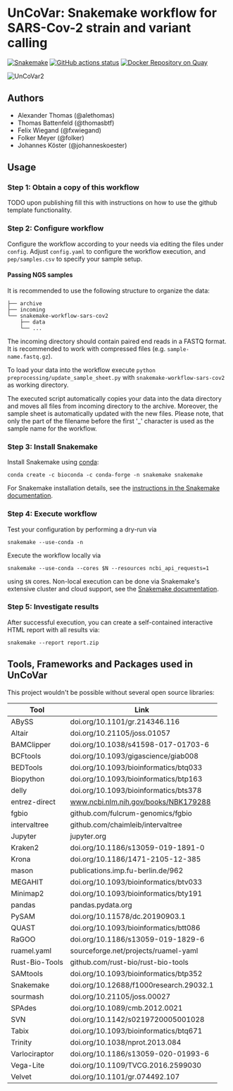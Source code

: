 # UnCoVar: Snakemake workflow for SARS-Cov-2 strain and variant calling

[![Snakemake](https://img.shields.io/badge/snakemake-≥6.3.0-brightgreen.svg)](https://snakemake.bitbucket.io)
[![GitHub actions status](https://github.com/koesterlab/snakemake-workflow-sars-cov2/workflows/Tests/badge.svg?branch=master)](https://github.com/koesterlab/snakemake-workflow-sars-cov2/actions?query=branch%3Amaster+workflow%3ATests)
[![Docker Repository on Quay](https://quay.io/repository/uncovar/uncovar/status "Docker Repository on Quay")](https://quay.io/repository/uncovar/uncovar)

![UnCoVar2](https://user-images.githubusercontent.com/77535027/133610563-d190e25c-504e-4953-92dd-f84a5b4a1191.png)

## Authors

* Alexander Thomas (@alethomas)
* Thomas Battenfeld (@thomasbtf)
* Felix Wiegand (@fxwiegand)
* Folker Meyer (@folker)
* Johannes Köster (@johanneskoester)

## Usage

### Step 1: Obtain a copy of this workflow

TODO upon publishing fill this with instructions on how to use the github template functionality.

### Step 2: Configure workflow

Configure the workflow according to your needs via editing the files under `config`. Adjust `config.yaml` to configure the workflow execution, and `pep/samples.csv` to specify your sample setup.

#### Passing NGS samples
It is recommended to use the following structure to organize the data:

    ├── archive
    ├── incoming
    └── snakemake-workflow-sars-cov2
        ├── data
        └── ...

The incoming directory should contain paired end reads in a FASTQ format. It is recommended to work with compressed files (e.g. `sample-name.fastq.gz`).

To load your data into the workflow execute `python preprocessing/update_sample_sheet.py` with `snakemake-workflow-sars-cov2` as working directory.

The executed script automatically copies your data into the data directory and moves all files from incoming directory to the archive. 
Moreover, the sample sheet is automatically updated with the new files. Please note, that only the part of the filename before the first '_' character is used as the sample name for the workflow.

### Step 3: Install Snakemake

Install Snakemake using [conda](https://conda.io/projects/conda/en/latest/user-guide/install/index.html):

    conda create -c bioconda -c conda-forge -n snakemake snakemake

For Snakemake installation details, see the [instructions in the Snakemake documentation](https://snakemake.readthedocs.io/en/stable/getting_started/installation.html).

### Step 4: Execute workflow

Test your configuration by performing a dry-run via

    snakemake --use-conda -n

Execute the workflow locally via

    snakemake --use-conda --cores $N --resources ncbi_api_requests=1

using `$N` cores.
Non-local execution can be done via Snakemake's extensive cluster and cloud support, see the [Snakemake documentation](https://snakemake.readthedocs.io/en/stable/executable.html).

### Step 5: Investigate results

After successful execution, you can create a self-contained interactive HTML report with all results via:

    snakemake --report report.zip

## Tools, Frameworks and Packages used in UnCoVar

This project wouldn't be possible without several open source libraries:

| Tool           | Link                                   |
|----------------|----------------------------------------|
| ABySS          | doi.org/10.1101/gr.214346.116          |
| Altair         | doi.org/10.21105/joss.01057            |
| BAMClipper     | doi.org/10.1038/s41598-017-01703-6     |
| BCFtools       | doi.org/10.1093/gigascience/giab008    |
| BEDTools       | doi.org/10.1093/bioinformatics/btq033  |
| Biopython      | doi.org/10.1093/bioinformatics/btp163  |
| delly          | doi.org/10.1093/bioinformatics/bts378  |
| entrez-direct  | www.ncbi.nlm.nih.gov/books/NBK179288   |
| fgbio          | github.com/fulcrum-genomics/fgbio      |
| intervaltree   | github.com/chaimleib/intervaltree      |
| Jupyter        | jupyter.org                            |
| Kraken2        | doi.org/10.1186/s13059-019-1891-0      |
| Krona          | doi.org/10.1186/1471-2105-12-385       |
| mason          | publications.imp.fu-berlin.de/962      |
| MEGAHIT        | doi.org/10.1093/bioinformatics/btv033  |
| Minimap2       | doi.org/10.1093/bioinformatics/bty191  |
| pandas         | pandas.pydata.org                      |
| PySAM          | doi.org/10.11578/dc.20190903.1         |
| QUAST          | doi.org/10.1093/bioinformatics/btt086  |
| RaGOO          | doi.org/10.1186/s13059-019-1829-6      |
| ruamel.yaml    | sourceforge.net/projects/ruamel-yaml   |
| Rust-Bio-Tools | github.com/rust-bio/rust-bio-tools     |
| SAMtools       | doi.org/10.1093/bioinformatics/btp352  |
| Snakemake      | doi.org/10.12688/f1000research.29032.1 |
| sourmash       | doi.org/10.21105/joss.00027            |
| SPAdes         | doi.org/10.1089/cmb.2012.0021          |
| SVN            | doi.org/10.1142/s0219720005001028      |
| Tabix          | doi.org/10.1093/bioinformatics/btq671  |
| Trinity        | doi.org/10.1038/nprot.2013.084         |
| Varlociraptor  | doi.org/10.1186/s13059-020-01993-6     |
| Vega-Lite      | doi.org/10.1109/TVCG.2016.2599030      |
| Velvet         | doi.org/10.1101/gr.074492.107          |
